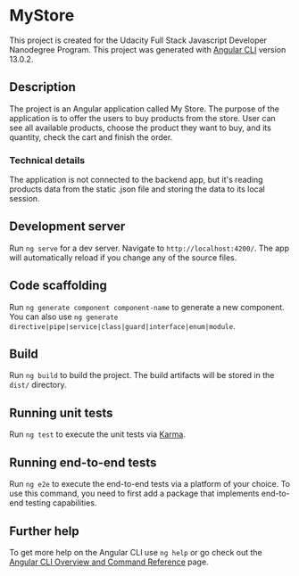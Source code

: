 # MyStore
This project is created for the Udacity Full Stack Javascript Developer Nanodegree Program.
This project was generated with [Angular CLI](https://github.com/angular/angular-cli) version 13.0.2.

## Description
The project is an Angular application called My Store. The purpose of the application is to offer the users to buy products from the store. User can see all available products, choose the product they want to buy, and its quantity, check the cart and finish the order. 

### Technical details
The application is not connected to the backend app, but it's reading products data from the static .json file and storing the data to its local session. 

## Development server

Run `ng serve` for a dev server. Navigate to `http://localhost:4200/`. The app will automatically reload if you change any of the source files.

## Code scaffolding

Run `ng generate component component-name` to generate a new component. You can also use `ng generate directive|pipe|service|class|guard|interface|enum|module`.

## Build

Run `ng build` to build the project. The build artifacts will be stored in the `dist/` directory.

## Running unit tests

Run `ng test` to execute the unit tests via [Karma](https://karma-runner.github.io).

## Running end-to-end tests

Run `ng e2e` to execute the end-to-end tests via a platform of your choice. To use this command, you need to first add a package that implements end-to-end testing capabilities.

## Further help

To get more help on the Angular CLI use `ng help` or go check out the [Angular CLI Overview and Command Reference](https://angular.io/cli) page.
